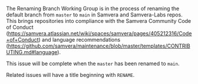 The Renaming Branch Working Group is in the process of renaming the default branch from `master` to `main` in Samvera and Samvera-Labs repos.  This brings repositories into compliance with the Samvera Community Code of Conduct (https://samvera.atlassian.net/wiki/spaces/samvera/pages/405212316/Code+of+Conduct)  and language recommendations (https://github.com/samvera/maintenance/blob/master/templates/CONTRIBUTING.md#language).

This issue will be complete when the `master` has been renamed to `main`.

Related issues will have a title beginning with `RENAME`.
